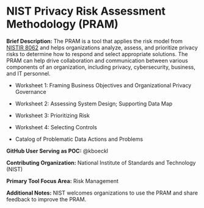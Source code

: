 # NIST Privacy Risk Assessment Methodology (PRAM)

**Brief Description:** The PRAM is a tool that applies the risk model from [NISTIR 8062](https://doi.org/10.6028/NIST.IR.8062) and helps organizations analyze, assess, and prioritize privacy risks to determine how to respond and select appropriate solutions. The PRAM can help drive collaboration and communication between various components of an organization, including privacy, cybersecurity, business, and IT personnel.

* Worksheet 1: Framing Business Objectives and Organizational Privacy Governance

* Worksheet 2: Assessing System Design; Supporting Data Map

* Worksheet 3: Prioritizing Risk

* Worksheet 4: Selecting Controls

* Catalog of Problematic Data Actions and Problems

**GitHub User Serving as POC:** @kboeckl 

**Contributing Organization:** National Institute of Standards and Technology (NIST)

**Primary Tool Focus Area:** Risk Management

**Additional Notes:** NIST welcomes organizations to use the PRAM and share feedback to improve the PRAM.
